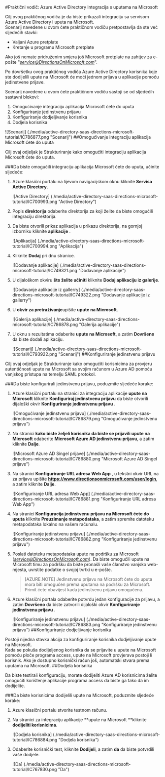 <properties 
    pageTitle="Praktični vodič: Azure Active Directory Integracija s uputama na Microsoft | Microsoft Azure" 
    description="Saznajte kako pomoću uputa na Microsofta Azure Active Directory da biste omogućili jedinstvenu prijavu, automatiziranog dodjele resursa i više!" 
    services="active-directory" 
    authors="jeevansd"  
    documentationCenter="na" 
    manager="femila"/>
<tags 
    ms.service="active-directory" 
    ms.devlang="na" 
    ms.topic="article" 
    ms.tgt_pltfrm="na" 
    ms.workload="identity" 
    ms.date="09/29/2016" 
    ms.author="jeedes" />

#<a name="tutorial-azure-active-directory-integration-with-directions-on-microsoft"></a>Praktični vodič: Azure Active Directory Integracija s uputama na Microsoft

Cilj ovog praktičnog vodiča je da biste prikazali integraciju sa servisom Azure Active Directory i uputa na Microsoft.  
Scenarij navedene u ovom ćete praktičnom vodiču pretpostavlja da ste već sljedećih stavki:

-   Valjani Azure pretplate
-   Kretanje u programu Microsoft pretplate

Ako još nemate pridruženim smjera još Microsoft pretplate na zahtjev za e-pošte "*service@DirectionsOnMicrosoft.com*".

Po dovršetku ovog praktičnog vodiča Azure Active Directory korisnika koje ste dodijelili upute na Microsoft će moći jednom prijava u aplikacije pomoću jedinstvene prijave.

Scenarij navedene u ovom ćete praktičnom vodiču sastoji se od sljedećih sastavni blokovi:

1.  Omogućivanje integraciju aplikacija Microsoft ćete do uputa
2.  Konfiguriranje jedinstvenu prijavu
3.  Konfiguriranje dodjeljivanje korisnika
4.  Dodjela korisnika

![Scenarij] (./media/active-directory-saas-directions-microsoft-tutorial/IC786877.png "Scenarij")
##<a name="enabling-the-application-integration-for-directions-on-microsoft"></a>Omogućivanje integraciju aplikacija Microsoft ćete do uputa

Cilj ovaj odjeljak je Strukturiranje kako omogućiti integraciju aplikacija Microsoft ćete do uputa.

###<a name="to-enable-the-application-integration-for-directions-on-microsoft-perform-the-following-steps"></a>Da biste omogućili integraciju aplikacija Microsoft ćete do uputa, učinite sljedeće:

1.  Azure klasični portalu na lijevom navigacijskom oknu kliknite **Servisa Active Directory**.

    ![Active Directory] (./media/active-directory-saas-directions-microsoft-tutorial/IC700993.png "Active Directory")

2.  Popis **direktorija** odaberite direktorija za koji želite da biste omogućili integraciju direktorija.

3.  Da biste otvorili prikaz aplikacija u prikazu direktorija, na gornjoj izborniku kliknite **aplikacije** .

    ![Aplikacija] (./media/active-directory-saas-directions-microsoft-tutorial/IC700994.png "Aplikacija")

4.  Kliknite **Dodaj** pri dnu stranice.

    ![Dodavanje aplikacije] (./media/active-directory-saas-directions-microsoft-tutorial/IC749321.png "Dodavanje aplikacije")

5.  U dijaloškom okviru **što želite učiniti** kliknite **Dodaj aplikaciju iz galerije**.

    ![Dodavanje aplikacije iz gallerry] (./media/active-directory-saas-directions-microsoft-tutorial/IC749322.png "Dodavanje aplikacije iz gallerry")

6.  U **okvir za pretraživanje**upišite **upute na Microsoft**.

    ![Galerija aplikacije] (./media/active-directory-saas-directions-microsoft-tutorial/IC786878.png "Galerija aplikacije")

7.  U oknu s rezultatima odaberite **upute na Microsoft**, a zatim **Dovršeno** da biste dodali aplikaciju.

    ![Scenarij] (./media/active-directory-saas-directions-microsoft-tutorial/IC793922.png "Scenarij")
##<a name="configuring-single-sign-on"></a>Konfiguriranje jedinstvenu prijavu

Cilj ovaj odjeljak je Strukturiranje kako omogućiti korisnicima za provjeru autentičnosti upute na Microsoft sa svojim računom u Azure AD pomoću vanjskog pristupa na temelju SAML protokol.

###<a name="to-configure-single-sign-on-perform-the-following-steps"></a>Da biste konfigurirali jedinstvenu prijavu, poduzmite sljedeće korake:

1.  Azure klasični portalu na stranici za integraciju aplikacije **upute na Microsoft** kliknite **Konfiguriraj jedinstvenu prijavu** da biste otvorili dijaloški okvir **Konfiguriranje jedinstvenu prijavu** .

    ![Omogućivanje jedinstvenu prijavu] (./media/active-directory-saas-directions-microsoft-tutorial/IC786879.png "Omogućivanje jedinstvenu prijavu")

2.  Na stranici **kako biste željeli korisnika da biste se prijavili upute na Microsoft** odaberite **Microsoft Azure AD jedinstvenu prijavu**, a zatim kliknite **Dalje**.

    ![Microsoft Azure AD Singel prijave] (./media/active-directory-saas-directions-microsoft-tutorial/IC786880.png "Microsoft Azure AD Singel prijave")

3.  Na stranici **Konfiguriranje URL adresa Web App** , u tekstni okvir URL na za prijavu upišite **https://www.directionsonmicrosoft.com/user/login**, a zatim kliknite **Dalje**.

    ![Konfiguriranje URL adresa Web App] (./media/active-directory-saas-directions-microsoft-tutorial/IC786881.png "Konfiguriranje URL adresa Web App")

4.  Na stranici **Konfiguracija jedinstvenu prijavu na Microsoft ćete do uputa** kliknite **Preuzimanje metapodataka**, a zatim spremite datoteku metapodataka lokalno na vašem računalu.

    ![Konfiguriranje jedinstvenu prijavu] (./media/active-directory-saas-directions-microsoft-tutorial/IC786882.png "Konfiguriranje jedinstvenu prijavu")

5.  Poslati datoteku metapodataka upute na podršku za Microsoft (*service@DirectionsOnMicrosoft.com*). Da biste omogućili upute na Microsoft timu za podršku da biste pronašli vaše članstvo vanjsko web-mjesta, uvrstite podatke o svojoj tvrtki u e-pošte.

    >[AZURE.NOTE] Jedinstvenu prijavu na Microsoft ćete do uputa mora biti omogućen prema uputama na podršku za Microsoft.
Primit ćete obavijest kada jedinstvenu prijavu omogućena.

6.  Azure klasični portala odaberite potvrdu jedan konfiguracije za prijavu, a zatim **Dovršeno** da biste zatvorili dijaloški okvir **Konfiguriranje jedinstvenu prijavu** .

    ![Konfiguriranje jedinstvenu prijavu] (./media/active-directory-saas-directions-microsoft-tutorial/IC786883.png "Konfiguriranje jedinstvenu prijavu")
##<a name="configuring-user-provisioning"></a>Konfiguriranje dodjeljivanje korisnika

Postoji nijedna stavka akcija za konfiguriranje korisnika dodjeljivanje upute na Microsoft.  
Kada se pokuša dodijeljenog korisnika da se prijavite u upute na Microsoft pomoću ploče programa access, upute na Microsoft provjerava postoji li korisnik. Ako je dostupno korisnički račun još, automatski stvara prema uputama na Microsoft.
##<a name="assigning-users"></a>Dodjela korisnika

Da biste testirali konfiguraciju, morate dodijeliti Azure AD korisnicima želite omogućiti korištenje aplikacije programa access da biste ga tako da im dodijelite.

###<a name="to-assign-users-to-directions-on-microsoft-perform-the-following-steps"></a>Da biste korisnicima dodijelili upute na Microsoft, poduzmite sljedeće korake:

1.  Azure klasični portalu stvorite testnom računu.

2.  Na stranici za integraciju aplikacije **upute na Microsoft **kliknite **dodijeliti korisnicima**.

    ![Dodjela korisnika] (./media/active-directory-saas-directions-microsoft-tutorial/IC786884.png "Dodjela korisnika")

3.  Odaberite korisnički test, kliknite **Dodijeli**, a zatim **da** da biste potvrdili vaše dodjele.

    ![Da] (./media/active-directory-saas-directions-microsoft-tutorial/IC767830.png "Da")
